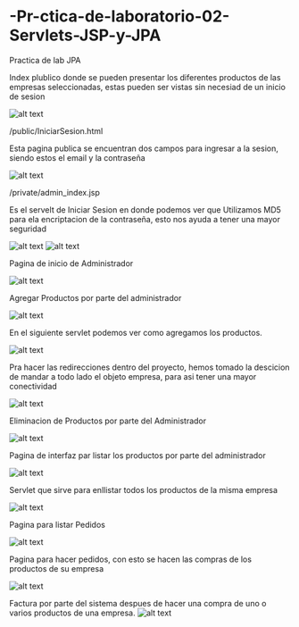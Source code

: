 # -Pr-ctica-de-laboratorio-02-Servlets-JSP-y-JPA
Practica de lab JPA

Index plublico donde se pueden presentar los diferentes productos de las empresas seleccionadas, estas pueden ser vistas sin necesiad de un inicio de sesion


![alt text](readmeImages2/1.png)

/public/IniciarSesion.html

Esta pagina publica se encuentran dos campos para ingresar a la sesion, siendo estos el email y la contraseña

![alt text](readmeImages2/2.png)

/private/admin_index.jsp

Es el servelt de Iniciar Sesion en donde podemos ver que Utilizamos MD5 para ela encriptacion de la contraseña, esto nos ayuda a tener una mayor seguridad

![alt text](readmeImages2/3.png)
![alt text](readmeImages2/4.png)

Pagina de inicio de Administrador

![alt text](readmeImages2/5.png)

Agregar Productos por parte del administrador

![alt text](readmeImages2/6.png)

En el siguiente servlet podemos ver como agregamos los productos.

![alt text](readmeImages2/7.png)

Pra hacer las redirecciones dentro del proyecto, hemos tomado la descicion de mandar a todo lado el objeto empresa, para asi tener una mayor conectividad

![alt text](readmeImages2/8.png)

Eliminacion de Productos por parte del Administrador

![alt text](readmeImages2/9.png)

Pagina de interfaz par listar los productos por parte del administrador

![alt text](readmeImages2/10.png)

Servlet que sirve para enllistar todos los productos de la misma empresa

![alt text](readmeImages2/12.png)

Pagina para listar Pedidos

![alt text](readmeImages2/13.png)

Pagina para hacer pedidos, con esto se hacen las compras de los productos de su empresa

![alt text](readmeImages2/14.png)

Factura por parte del sistema despues de hacer una compra de uno o varios productos de una empresa.
![alt text](readmeImages2/15.png)
